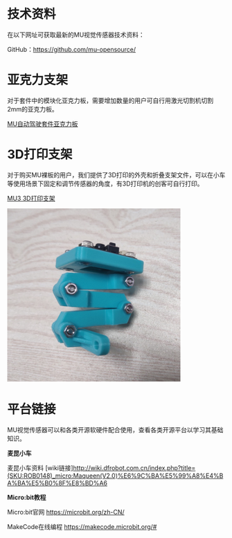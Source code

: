 # 技术资料

在以下网址可获取最新的MU视觉传感器技术资料：

GitHub：<https://github.com/mu-opensource/>

# 亚克力支架

对于套件中的模块化亚克力板，需要增加数量的用户可自行用激光切割机切割2mm的亚克力板。

[MU自动驾驶套件亚克力板](https://github.com/mu-opensource/Tosee-docs/raw/master/SelfDriving/SelfDriving_Resource/sources/PMMA_module.zip)

# 3D打印支架

对于购买MU裸板的用户，我们提供了3D打印的外壳和折叠支架文件，可以在小车等使用场景下固定和调节传感器的角度，有3D打印机的创客可自行打印。

[MU3 3D打印支架](https://github.com/mu-opensource/Tosee-docs/raw/master/MUVS3/MUVS3_Resource/sources/MU_foldable_bracket.zip)

![](./images/bracket_foldable_MU.png)

# 平台链接

MU视觉传感器可以和各类开源软硬件配合使用，查看各类开源平台以学习其基础知识。

**麦昆小车**

麦昆小车资料 [wiki链接]<http://wiki.dfrobot.com.cn/index.php?title=(SKU:ROB0148)_micro:Maqueen(V2.0)%E6%9C%BA%E5%99%A8%E4%BA%BA%E5%B0%8F%E8%BD%A6>

**Micro:bit教程**

Micro:bit官网 <https://microbit.org/zh-CN/>

MakeCode在线编程 <https://makecode.microbit.org/#>
